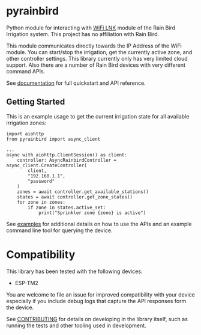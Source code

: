 # pyrainbird

Python module for interacting with [WiFi LNK](https://www.rainbird.com/products/module-wi-fi-lnk) module of the Rain Bird Irrigation system. This project has no affiliation with Rain Bird.

This module communicates directly towards the IP Address of the WiFi module. You can start/stop the irrigation, get the currently active zone, and other controller settings. This library currently only has very limited cloud support. Also there are a number of Rain Bird devices with very different command APIs.

See [documentation](https://allenporter.github.io/pyrainbird/) for full quickstart and API reference.

## Getting Started


This is an example usage to get the current irrigation state for all available
irrigation zones:
```
import aiohttp
from pyrainbird import async_client

...
async with aiohttp.ClientSession() as client:
    controller: AsyncRainbirdController = async_client.CreateController(
        client,
        "192.168.1.1",
        "password"
    )
    zones = await controller.get_available_stations()
    states = await controller.get_zone_states()
    for zone in zones:
        if zone in states.active_set:
            print("Sprinkler zone {zone} is active")
```

See [examples](examples/) for additional details on how to use the APIs and an example command
line tool for querying the device.

# Compatibility 

This library has been tested with the following devices:

  - ESP-TM2

You are welcome to file an issue for improved compatibility with your device especially if you
include debug logs that capture the API responses form the device.

See [CONTRIBUTING](CONTRIBUTING.md) for details on developing in the library itself, such as
running the tests and other tooling used in development.
